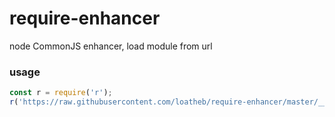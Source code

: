 # require-enhancer
node CommonJS enhancer, load module from url

### usage

```js
const r = require('r');
r('https://raw.githubusercontent.com/loatheb/require-enhancer/master/__test/case/code.js') // 1

```